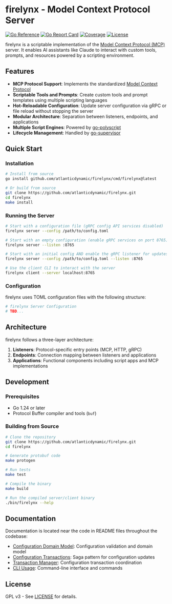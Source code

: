 # firelynx - Model Context Protocol Server

[![Go Reference](https://pkg.go.dev/badge/github.com/atlanticdynamic/firelynx.svg)](https://pkg.go.dev/github.com/atlanticdynamic/firelynx)
[![Go Report Card](https://goreportcard.com/badge/github.com/atlanticdynamic/firelynx)](https://goreportcard.com/report/github.com/atlanticdynamic/firelynx)
[![Coverage](https://sonarcloud.io/api/project_badges/measure?project=atlanticdynamic_firelynx&metric=coverage)](https://sonarcloud.io/summary/new_code?id=atlanticdynamic_firelynx)
[![License](https://img.shields.io/badge/license-GPLv3-blue.svg)](LICENSE)

firelynx is a scriptable implementation of the [Model Context Protocol (MCP)](https://modelcontextprotocol.io/) server. It enables AI assistants like Claude to interact with custom tools, prompts, and resources powered by a scripting environment.

## Features

- **MCP Protocol Support**: Implements the standardized [Model Context Protocol](https://modelcontextprotocol.io/)
- **Scriptable Tools and Prompts**: Create custom tools and prompt templates using multiple scripting languages
- **Hot-Reloadable Configuration**: Update server configuration via gRPC or file reload without stopping the server
- **Modular Architecture**: Separation between listeners, endpoints, and applications
- **Multiple Script Engines**: Powered by [go-polyscript](https://github.com/robbyt/go-polyscript)
- **Lifecycle Management**: Handled by [go-supervisor](https://github.com/robbyt/go-supervisor)

## Quick Start

### Installation

```bash
# Install from source
go install github.com/atlanticdynamic/firelynx/cmd/firelynx@latest

# Or build from source
git clone https://github.com/atlanticdynamic/firelynx.git
cd firelynx
make install
```

### Running the Server

```bash
# Start with a configuration file (gRPC config API services disabled)
firelynx server --config /path/to/config.toml

# Start with an empty configuration (enable gRPC services on port 8765)
firelynx server --listen :8765

# Start with an initial config AND enable the gRPC listener for updates
firelynx server --config /path/to/config.toml --listen :8765

# Use the client CLI to interact with the server
firelynx client --server localhost:8765
```

### Configuration

firelynx uses TOML configuration files with the following structure:

```toml
# firelynx Server Configuration
# TBD...
```

## Architecture

firelynx follows a three-layer architecture:

1. **Listeners**: Protocol-specific entry points (MCP, HTTP, gRPC)
2. **Endpoints**: Connection mapping between listeners and applications
3. **Applications**: Functional components including script apps and MCP implementations

## Development

### Prerequisites

- Go 1.24 or later
- Protocol Buffer compiler and tools (`buf`)

### Building from Source

```bash
# Clone the repository
git clone https://github.com/atlanticdynamic/firelynx.git
cd firelynx

# Generate protobuf code
make protogen

# Run tests
make test

# Compile the binary
make build

# Run the compiled server/client binary
./bin/firelynx --help
```

## Documentation

Documentation is located near the code in README files throughout the codebase:

- [Configuration Domain Model](internal/config/README.md): Configuration validation and domain model
- [Configuration Transactions](internal/config/transaction/README.md): Saga pattern for configuration updates
- [Transaction Manager](internal/server/runnables/txmgr/README.md): Configuration transaction coordination
- [CLI Usage](cmd/firelynx/README.md): Command-line interface and commands

## License

GPL v3 - See [LICENSE](LICENSE) for details.